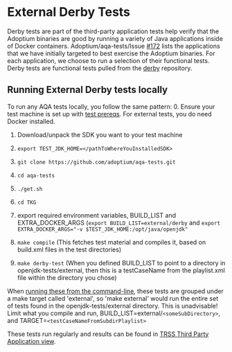 # External Derby Tests
Derby tests are part of the third-party application tests help verify that the Adoptium binaries are good by running a variety of Java applications inside of Docker containers. Adoptium/aqa-tests/Issue [#172](https://github.com/adoptium/aqa-tests/issues/172) lists the applications that we have initially targeted to best exercise the Adoptium binaries. For each application, we choose to run a selection of their functional tests. Derby tests are functional tests pulled from the [derby](https://github.com/apache/derby.git) repository.

## Running External Derby tests locally
To run any AQA tests locally, you follow the same pattern:
0. Ensure your test machine is set up with [test prereqs](https://github.com/adoptium/aqa-tests/blob/master/doc/Prerequisites.md). For external tests, you do need Docker installed.

1. Download/unpack the SDK you want to your test machine

2. `export TEST_JDK_HOME=</pathToWhereYouInstalledSDK>`
3. `git clone https://github.com/adoptium/aqa-tests.git`
4. `cd aqa-tests`
5. `./get.sh`
6. `cd TKG`
7. export required environment variables, BUILD_LIST and EXTRA_DOCKER_ARGS (`export BUILD_LIST=external/derby` and `export EXTRA_DOCKER_ARGS="-v $TEST_JDK_HOME:/opt/java/openjdk"`
8. `make compile` (This fetches test material and compiles it, based on build.xml files in the test directories)
9. `make derby-test` (When you defined BUILD_LIST to point to a directory in openjdk-tests/external, then this is a testCaseName from the playlist.xml file within the directory you chose)

When [running these from the command-line](https://github.com/adoptium/aqa-tests/blob/master/doc/userGuide.md#local-testing-via-make-targets-on-the-commandline), these tests are grouped under a make target called 'external', so 'make external' would run the entire set of tests found in the openjdk-tests/external directory. This is unadvisable! Limit what you compile and run, BUILD_LIST=external/`<someSubDirectory>`, and TARGET=`<testCaseNameFromSubdirPlaylist>`

These tests run regularly and results can be found in [TRSS Third Party Application view](https://trss.adoptopenjdk.net/ThirdPartyAppView).
